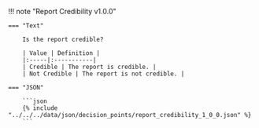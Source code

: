 <!-- This content is autogenerated by doctools.py. Do not Edit. -->
!!! note "Report Credibility v1.0.0"

    === "Text" 
    
        Is the report credible?

        | Value | Definition |
        |:-----|:-----------|
        | Credible | The report is credible. |
        | Not Credible | The report is not credible. |
        
    === "JSON"
    
        ```json
        {% include "../../../data/json/decision_points/report_credibility_1_0_0.json" %}
        ```
